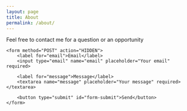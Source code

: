 ```yaml
---
layout: page
title: About
permalink: /about/
---
```

<div id="contact-form">
	<p>Feel free to contact me for a question or an opportunity <a id="mad" href=""></a></p>

	<form method="POST" action="HIDDEN">
		<label for="email">Email</label>
		<input type="email" name="email" placeholder="Your email" required>

		<label for="message">Message</label>
		<textarea name="message" placeholder="Your message" required></textarea>

		<button type="submit" id="form-submit">Send</button>
	</form>
</div>